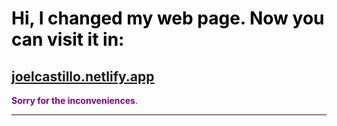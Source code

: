 
<!-- # <span style="color: #ff6347;">🚨 ¡Nuestra Página se Ha Mudado! 🚨</span> -->
# <span style="color: #000000;">  Hi, I changed my web page. Now you can visit it in: </span>

## [joelcastillo.netlify.app](https://joelcastillo.netlify.app)
 
<span style="color: #800080">**Sorry for the inconveniences**.</span>

---
<!-- > <span style="color: #800080;">*"¡Siempre es un placer mejorar para ustedes!"*</span> 💙 ## 🌐 **[joelcastillo.netlify.app](joelcastillo.netlify.app)** 🌐  -->
